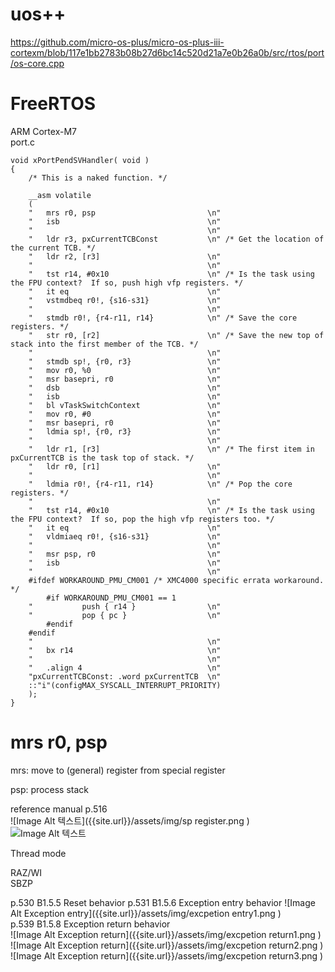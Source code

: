 uos++
==
https://github.com/micro-os-plus/micro-os-plus-iii-cortexm/blob/117e1bb2783b08b27d6bc14c520d21a7e0b26a0b/src/rtos/port/os-core.cpp  

FreeRTOS  
==
ARM Cortex-M7  
port.c
```
void xPortPendSVHandler( void )
{
	/* This is a naked function. */

	__asm volatile
	(
	"	mrs r0, psp							\n"
	"	isb									\n"
	"										\n"
	"	ldr	r3, pxCurrentTCBConst			\n" /* Get the location of the current TCB. */
	"	ldr	r2, [r3]						\n"
	"										\n"
	"	tst r14, #0x10						\n" /* Is the task using the FPU context?  If so, push high vfp registers. */
	"	it eq								\n"
	"	vstmdbeq r0!, {s16-s31}				\n"
	"										\n"
	"	stmdb r0!, {r4-r11, r14}			\n" /* Save the core registers. */
	"	str r0, [r2]						\n" /* Save the new top of stack into the first member of the TCB. */
	"										\n"
	"	stmdb sp!, {r0, r3}					\n"
	"	mov r0, %0 							\n"
	"	msr basepri, r0						\n"
	"	dsb									\n"
	"	isb									\n"
	"	bl vTaskSwitchContext				\n"
	"	mov r0, #0							\n"
	"	msr basepri, r0						\n"
	"	ldmia sp!, {r0, r3}					\n"
	"										\n"
	"	ldr r1, [r3]						\n" /* The first item in pxCurrentTCB is the task top of stack. */
	"	ldr r0, [r1]						\n"
	"										\n"
	"	ldmia r0!, {r4-r11, r14}			\n" /* Pop the core registers. */
	"										\n"
	"	tst r14, #0x10						\n" /* Is the task using the FPU context?  If so, pop the high vfp registers too. */
	"	it eq								\n"
	"	vldmiaeq r0!, {s16-s31}				\n"
	"										\n"
	"	msr psp, r0							\n"
	"	isb									\n"
	"										\n"
	#ifdef WORKAROUND_PMU_CM001 /* XMC4000 specific errata workaround. */
		#if WORKAROUND_PMU_CM001 == 1
	"			push { r14 }				\n"
	"			pop { pc }					\n"
		#endif
	#endif
	"										\n"
	"	bx r14								\n"
	"										\n"
	"	.align 4							\n"
	"pxCurrentTCBConst: .word pxCurrentTCB	\n"
	::"i"(configMAX_SYSCALL_INTERRUPT_PRIORITY)
	);
}
```

mrs r0, psp
==
mrs: move to (general) register from special register  

psp: process stack  

reference manual p.516  
![Image Alt 텍스트]({{site.url}}/assets/img/sp register.png )  
![Image Alt 텍스트]({{site.url}}/assets/img/AAPCS1.png )  

Thread mode  

RAZ/WI  
SBZP  

p.530 B1.5.5 Reset behavior
p.531 B1.5.6 Exception entry behavior
![Image Alt Exception entry]({{site.url}}/assets/img/excpetion entry1.png )  
p.539 B1.5.8 Exception return behavior  
![Image Alt Exception return]({{site.url}}/assets/img/excpetion return1.png )  
![Image Alt Exception return]({{site.url}}/assets/img/excpetion return2.png )  
![Image Alt Exception return]({{site.url}}/assets/img/excpetion return3.png )  


